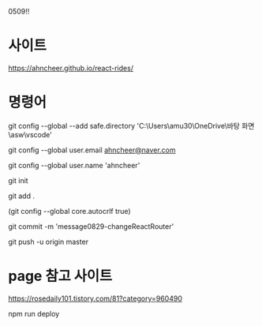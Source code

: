 0509!!

# 사이트 
https://ahncheer.github.io/react-rides/

# 명령어
git config --global --add safe.directory 'C:\Users\amu30\OneDrive\바탕 화면\asw\vscode'

git config --global user.email ahncheer@naver.com

git config --global user.name 'ahncheer'


git init

git add .

(git config --global core.autocrlf true)

git commit -m 'message0829-changeReactRouter'

git push -u origin master

# page 참고 사이트

https://rosedaily101.tistory.com/81?category=960490

npm run deploy

